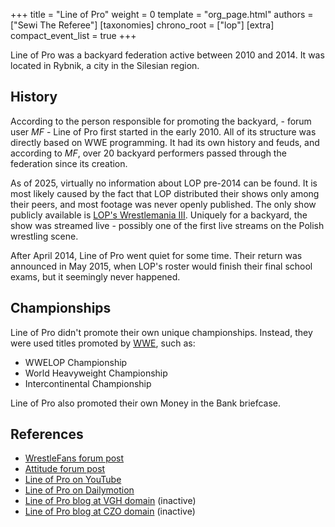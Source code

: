 +++
title = "Line of Pro"
weight = 0
template = "org_page.html"
authors = ["Sewi The Referee"]
[taxonomies]
chrono_root = ["lop"]
[extra]
compact_event_list = true
+++

Line of Pro was a backyard federation active between 2010 and 2014. It was located in Rybnik, a city in the Silesian region.

## History

According to the person responsible for promoting the backyard, - forum user _MF_ - Line of Pro first started in the early 2010. All of its structure was directly based on WWE programming. It had its own history and feuds, and according to _MF_, over 20 backyard performers passed through the federation since its creation.

As of 2025, virtually no information about LOP pre-2014 can be found. It is most likely caused by the fact that LOP distributed their shows only among their peers, and most footage was never openly published. The only show publicly available is [LOP's Wrestlemania III](@/e/lop/2014-04-27-lop-wrestlemania-iii.md). Uniquely for a backyard, the show was streamed live - possibly one of the first live streams on the Polish wrestling scene.

After April 2014, Line of Pro went quiet for some time. Their return was announced in May 2015, when LOP's roster would finish their final school exams, but it seemingly never happened.

## Championships

Line of Pro didn't promote their own unique championships. Instead, they were used titles promoted by [WWE](@/o/wwe.md), such as:

- WWELOP Championship
- World Heavyweight Championship
- Intercontinental Championship

Line of Pro also promoted their own Money in the Bank briefcase.

## References

* [WrestleFans forum post](https://wrestlefans.pl/forum/viewtopic.php?f=59&t=40392)
* [Attitude forum post](https://forum.wrestling.pl/topic/35467-backyard-lop-wrestlemania-live-stream)
* [Line of Pro on YouTube](https://www.youtube.com/@WWELOP/)
* [Line of Pro on Dailymotion](https://www.dailymotion.com/wwelop/videos)
* [Line of Pro blog at VGH domain](http://wrestlinglop.vgh.pl) (inactive)
* [Line of Pro blog at CZO domain](http://wrestlinglop.czo.pl) (inactive)
